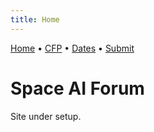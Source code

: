 ```yaml
---
title: Home
---
```


[Home](/space-ai-forum/) • [CFP](#call-for-papers) • [Dates](#important-dates) • [Submit](#submission)

# Space AI Forum
Site under setup.
